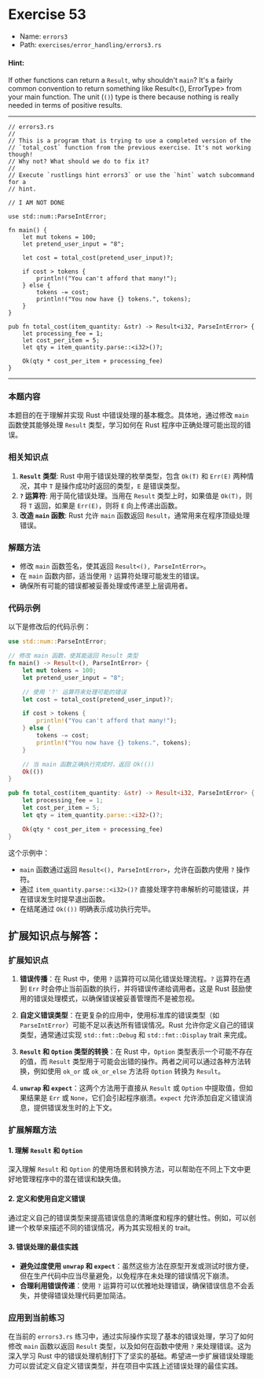 # Exercise 53

- Name: ```errors3```
- Path: ```exercises/error_handling/errors3.rs```
#### Hint: 

If other functions can return a `Result`, why shouldn't `main`? It's a fairly common convention to return something like Result<(), ErrorType> from your main function. The unit (`()`) type is there because nothing is really needed in terms of positive results.


---



```rust,editable
// errors3.rs
//
// This is a program that is trying to use a completed version of the
// `total_cost` function from the previous exercise. It's not working though!
// Why not? What should we do to fix it?
//
// Execute `rustlings hint errors3` or use the `hint` watch subcommand for a
// hint.

// I AM NOT DONE

use std::num::ParseIntError;

fn main() {
    let mut tokens = 100;
    let pretend_user_input = "8";

    let cost = total_cost(pretend_user_input)?;

    if cost > tokens {
        println!("You can't afford that many!");
    } else {
        tokens -= cost;
        println!("You now have {} tokens.", tokens);
    }
}

pub fn total_cost(item_quantity: &str) -> Result<i32, ParseIntError> {
    let processing_fee = 1;
    let cost_per_item = 5;
    let qty = item_quantity.parse::<i32>()?;

    Ok(qty * cost_per_item + processing_fee)
}

```

---

### 本题内容
本题目的在于理解并实现 Rust 中错误处理的基本概念。具体地，通过修改 `main` 函数使其能够处理 `Result` 类型，学习如何在 Rust 程序中正确处理可能出现的错误。

### 相关知识点
1. **`Result` 类型**: Rust 中用于错误处理的枚举类型，包含 `Ok(T)` 和 `Err(E)` 两种情况，其中 `T` 是操作成功时返回的类型，`E` 是错误类型。
2. **`?` 运算符**: 用于简化错误处理。当用在 `Result` 类型上时，如果值是 `Ok(T)`，则将 `T` 返回，如果是 `Err(E)`，则将 `E` 向上传递出函数。
3. **改造 `main` 函数**: Rust 允许 `main` 函数返回 `Result`，通常用来在程序顶级处理错误。

### 解题方法
- 修改 `main` 函数签名，使其返回 `Result<(), ParseIntError>`。
- 在 `main` 函数内部，适当使用 `?` 运算符处理可能发生的错误。
- 确保所有可能的错误都被妥善处理或传递至上层调用者。

### 代码示例
以下是修改后的代码示例：

```rust
use std::num::ParseIntError;

// 修改 main 函数，使其能返回 Result 类型
fn main() -> Result<(), ParseIntError> {
    let mut tokens = 100;
    let pretend_user_input = "8";

    // 使用 '?' 运算符来处理可能的错误
    let cost = total_cost(pretend_user_input)?;

    if cost > tokens {
        println!("You can't afford that many!");
    } else {
        tokens -= cost;
        println!("You now have {} tokens.", tokens);
    }

    // 当 main 函数正确执行完成时，返回 Ok(())
    Ok(())
}

pub fn total_cost(item_quantity: &str) -> Result<i32, ParseIntError> {
    let processing_fee = 1;
    let cost_per_item = 5;
    let qty = item_quantity.parse::<i32>()?;

    Ok(qty * cost_per_item + processing_fee)
}
```

这个示例中：
- `main` 函数通过返回 `Result<(), ParseIntError>`，允许在函数内使用 `?` 操作符。
- 通过 `item_quantity.parse::<i32>()?` 直接处理字符串解析的可能错误，并在错误发生时提早退出函数。
- 在结尾通过 `Ok(())` 明确表示成功执行完毕。

## 扩展知识点与解答：

### 扩展知识点

1. **错误传播**：在 Rust 中，使用 `?` 运算符可以简化错误处理流程。`?` 运算符在遇到 `Err` 时会停止当前函数的执行，并将错误传递给调用者。这是 Rust 鼓励使用的错误处理模式，以确保错误被妥善管理而不是被忽视。

2. **自定义错误类型**：在更复杂的应用中，使用标准库的错误类型（如 `ParseIntError`）可能不足以表达所有错误情况。Rust 允许你定义自己的错误类型，通常通过实现 `std::fmt::Debug` 和 `std::fmt::Display` trait 来完成。

3. **`Result` 和 `Option` 类型的转换**：在 Rust 中，`Option` 类型表示一个可能不存在的值，而 `Result` 类型用于可能会出错的操作。两者之间可以通过各种方法转换，例如使用 `ok_or` 或 `ok_or_else` 方法将 `Option` 转换为 `Result`。

4. **`unwrap` 和 `expect`**：这两个方法用于直接从 `Result` 或 `Option` 中提取值，但如果结果是 `Err` 或 `None`，它们会引起程序崩溃。`expect` 允许添加自定义错误消息，提供错误发生时的上下文。

### 扩展解题方法

#### 1. 理解 `Result` 和 `Option`
深入理解 `Result` 和 `Option` 的使用场景和转换方法，可以帮助在不同上下文中更好地管理程序中的潜在错误和缺失值。

#### 2. 定义和使用自定义错误
通过定义自己的错误类型来提高错误信息的清晰度和程序的健壮性。例如，可以创建一个枚举来描述不同的错误情况，再为其实现相关的 trait。

#### 3. 错误处理的最佳实践
- **避免过度使用 `unwrap` 和 `expect`**：虽然这些方法在原型开发或测试时很方便，但在生产代码中应当尽量避免，以免程序在未处理的错误情况下崩溃。
- **合理利用错误传递**：使用 `?` 运算符可以优雅地处理错误，确保错误信息不会丢失，并使得错误处理代码更加简洁。

### 应用到当前练习

在当前的 `errors3.rs` 练习中，通过实际操作实现了基本的错误处理，学习了如何修改 `main` 函数以返回 `Result` 类型，以及如何在函数中使用 `?` 来处理错误。这为深入学习 Rust 中的错误处理机制打下了坚实的基础。希望进一步扩展错误处理能力可以尝试定义自定义错误类型，并在项目中实践上述错误处理的最佳实践。
